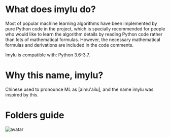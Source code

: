# What does imylu do?
Most of popular machine learning algorithms have been implemented by pure Python code in the project, which is specially recommended for people who would like to learn the algorithm details by reading Python code rather than lots of mathematical formulas. However, the necessary mathematical formulas and derivations are included in the code comments.

Imylu is compatible with: Python 3.6-3.7.

# Why this name, imylu?
Chinese used to pronounce ML as [aimu'ailu], and the name imylu was inspired by this.  

# Folders guide

![avatar](https://github.com/tushushu/imylu/blob/master/pic/dictionary_tree.png)
